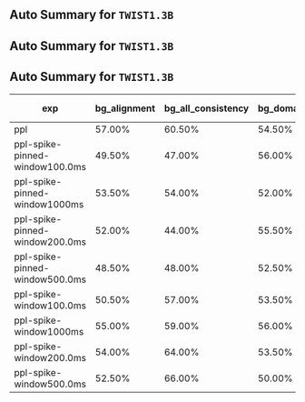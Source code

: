 ## Auto Summary for `TWIST1.3B`

## Auto Summary for `TWIST1.3B`

## Auto Summary for `TWIST1.3B`

<!-- AUTO-GEN: MODEL TABLES -->
| exp | bg_alignment | bg_all_consistency | bg_domain_consistency | gender_consistency | rir_consistency | sentiment_alignment | sentiment_consistency | speaker_consistency | Avg Consistency | Avg Alignment | Avg All |
| --- | --- | --- | --- | --- | --- | --- | --- | --- | --- | --- | --- |
| ppl | 57.00% | 60.50% | 54.50% | 69.50% | 59.50% | 52.50% | 61.00% | 69.00% | 62.33% | 54.75% | 60.44% |
| ppl-spike-pinned-window100.0ms | 49.50% | 47.00% | 56.00% | 54.50% | 54.50% | 44.50% | 49.50% | 51.50% | 52.17% | 47.00% | 50.88% |
| ppl-spike-pinned-window1000ms | 53.50% | 54.00% | 52.00% | 67.00% | 58.50% | 50.00% | 53.00% | 65.00% | 58.25% | 51.75% | 56.62% |
| ppl-spike-pinned-window200.0ms | 52.00% | 44.00% | 55.50% | 59.00% | 56.00% | 51.00% | 54.50% | 56.50% | 54.25% | 51.50% | 53.56% |
| ppl-spike-pinned-window500.0ms | 48.50% | 48.00% | 52.50% | 67.00% | 53.00% | 50.50% | 51.00% | 61.50% | 55.50% | 49.50% | 54.00% |
| ppl-spike-window100.0ms | 50.50% | 57.00% | 53.50% | 52.50% | 69.00% | 51.50% | 50.00% | 48.00% | 55.00% | 51.00% | 54.00% |
| ppl-spike-window1000ms | 55.00% | 59.00% | 56.00% | 64.50% | 74.50% | 56.50% | 56.50% | 64.50% | 62.50% | 55.75% | 60.81% |
| ppl-spike-window200.0ms | 54.00% | 64.00% | 53.50% | 58.50% | 70.00% | 54.50% | 49.50% | 55.50% | 58.50% | 54.25% | 57.44% |
| ppl-spike-window500.0ms | 52.50% | 66.00% | 50.00% | 64.50% | 65.50% | 53.00% | 52.00% | 59.50% | 59.58% | 52.75% | 57.88% |
<!-- AUTO-GEN: MODEL TABLES -->
